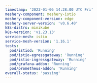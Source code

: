 ```yaml
---
timestamp: '2023-01-06 14:28:00 UTC Fri'
meshery-component: meshery-istio
meshery-component-version: edge
meshery-server-version: 'v0.6.40'
k8s-distro: minikube
k8s-version: 'v1.23.13'
service-mesh: istio
service-mesh-version: '1.16.1'
tests:
  pod/istiod: 'Running'
  pod/istio-egressgateway: 'Running'
  pod/istio-ingressgateway: 'Running'
  pod/grafana-addon: 'Running'
  pod/prometheus-addon: 'Running'
overall-status: 'passing'
---
```

